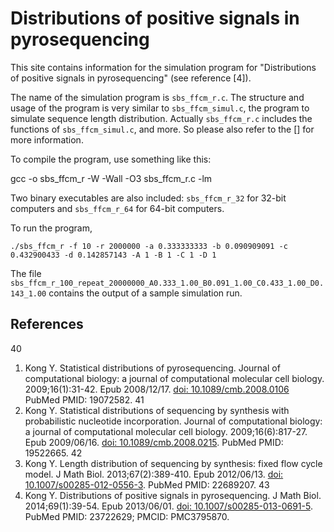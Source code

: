 # Distributions of positive signals in pyrosequencing

This site contains information for the simulation program for
"Distributions of positive signals in pyrosequencing" (see reference [4]).

The name of the simulation program is `sbs_ffcm_r.c`.  The structure and
usage of the program is very similar to `sbs_ffcm_simul.c`, the program
to simulate sequence length distribution.  Actually `sbs_ffcm_r.c` includes
the functions of `sbs_ffcm_simul.c`, and more.  So please also refer to
the [] for more information.
 
To compile the program, use something like this:

gcc -o sbs_ffcm_r -W -Wall -O3 sbs_ffcm_r.c -lm

Two binary executables are also included: `sbs_ffcm_r_32` for 32-bit computers
and `sbs_ffcm_r_64` for 64-bit computers.

To run the program, 

`./sbs_ffcm_r -f 10 -r 2000000 -a 0.333333333 -b 0.090909091 -c 0.432900433 -d 0.142857143 -A 1 -B 1 -C 1 -D 1`


The file `sbs_ffcm_r_100_repeat_20000000_A0.333_1.00_B0.091_1.00_C0.433_1.00_D0.143_1.00` contains the output of
a sample simulation run.


## References
40
1. Kong Y. Statistical distributions of pyrosequencing. Journal of computational biology: a journal of computational molecular cell biology. 2009;16(1):31-42. Epub 2008/12/17. [doi: 10.1089/cmb.2008.0106](https://www.liebertpub.com/doi/10.1089/cmb.2008.0106) PubMed PMID: 19072582.
41
2. Kong Y. Statistical distributions of sequencing by synthesis with probabilistic nucleotide incorporation. Journal of computational biology: a journal of computational molecular cell biology. 2009;16(6):817-27. Epub 2009/06/16. [doi: 10.1089/cmb.2008.0215](https://www.liebertpub.com/doi/10.1089/cmb.2008.0215). PubMed PMID: 19522665.
42
3. Kong Y. Length distribution of sequencing by synthesis: fixed flow cycle model. J Math Biol. 2013;67(2):389-410. Epub 2012/06/13. [doi: 10.1007/s00285-012-0556-3](https://link.springer.com/article/10.1007/s00285-012-0556-3). PubMed PMID: 22689207.
43
4. Kong Y. Distributions of positive signals in pyrosequencing. J Math Biol. 2014;69(1):39-54. Epub 2013/06/01. [doi: 10.1007/s00285-013-0691-5](https://link.springer.com/article/10.1007/s00285-013-0691-5). PubMed PMID: 23722629; PMCID: PMC3795870.

